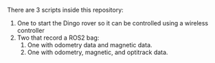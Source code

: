 There are 3 scripts inside this repository:
1.  One to start the Dingo rover so it can be controlled using a wireless controller
2.  Two that record a ROS2 bag:
     1. One with odometry data and magnetic data.
     2. One with odometry, magnetic, and optitrack data.
